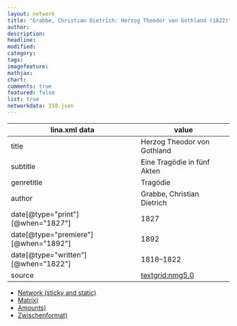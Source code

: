 ```yaml
---
layout: network
title: "Grabbe, Christian Dietrich: Herzog Theodor von Gothland (1822)"
author:
description:
headline:
modified:
category:
tags:
imagefeature: 
mathjax: 
chart: 
comments: true
featured: false
list: true
networkdata: 158.json
---
```

lina.xml data  | value
------------- | -------------
title|Herzog Theodor von Gothland
subtitle|Eine Tragödie in fünf Akten
genretitle|Tragödie
author|Grabbe, Christian Dietrich
date[@type="print"][@when="1827"]|1827
date[@type="premiere"][@when="1892"]|1892
date[@type="written"][@when="1822"]|1818–1822
source|[textgrid:nmg5.0](https://textgridlab.org/1.0/tgcrud-public/rest/textgrid:nmg5.0/data)



* [Network (sticky and static)](/linas/network158)
* [Matrix)](/linas/matrix158)
* [Amounts)](/linas/amount158)
* [Zwischenformat)](/linas/lina158 )
